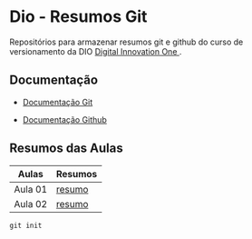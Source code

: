 # Dio - Resumos Git

Repositórios para armazenar resumos git e github do curso de versionamento da DIO
[Digital Innovation One ](https://www.dio.me/) .

## Documentação
- [Documentação Git](https://git-scm.com/docs/git/pt_BR)

- [Documentação Github](https://docs.github.com/pt)

## Resumos das Aulas

| Aulas | Resumos |
|-------|---------|
| Aula 01| [resumo]()|
| Aula 02 | [resumo]() |

````
git init
````

